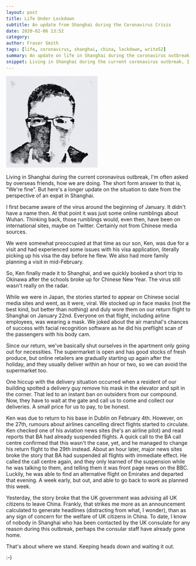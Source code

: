 ```yaml
---
layout: post
title: Life Under Lockdown
subtitle: An update from Shanghai during the Coronavirus Crisis
date: 2020-02-06 13:52
category:
author: Fraser Smith
tags: [life, coronavirus, shanghai, china, lockdown, write52]
summary: An update on life in Shanghai during the coronavirus outbreak
snippet: Living in Shanghai during the current coronavirus outbreak, I'm often asked by overseas friends, how we are doing. The short form answer to that is, "We're fine". But here's a longer update on the situation to date from the perspective of an expat in Shanghai.
---
```

<img src="/img/masked.jpg" style="width: 250px;" />

Living in Shanghai during the current coronavirus outbreak, I'm often asked by overseas friends, how we are doing. The short form answer to that is, "We're fine". But here's a longer update on the situation to date from the perspective of an expat in Shanghai.
<!--more-->

I first became aware of the virus around the beginning of January. It didn't have a name then. At that point it was just some online rumblings about Wuhan. Thinking back, those rumblings would, even then, have been on international sites, maybe on Twitter. Certainly not from Chinese media sources.

We were somewhat preoccupied at that time as our son, Ken, was due for a visit and had experienced some issues with his visa application, literally picking up his visa the day before he flew. We also had more family planning a visit in mid-February.

So, Ken finally made it to Shanghai, and we quickly booked a short trip to Okinawa after the schools broke up for Chinese New Year. The virus still wasn't really on the radar.

While we were in Japan, the stories started to appear on Chinese social media sites and went, as it were, viral. We stocked up in face masks (not the best kind, but better than nothing) and duly wore them on our return flight to Shanghai on January 22nd. Everyone on that flight, including airline employees, was wearing a mask. We joked about the air marshal's chances of success with facial recognition software as he did his preflight scan of the passengers with his body cam.

Since our return, we've basically shut ourselves in the apartment only going out for necessities. The supermarket is open and has good stocks of fresh produce, but online retailers are gradually starting up again after the holiday, and they usually deliver within an hour or two, so we can avoid the supermarket too.

One hiccup with the delivery situation occurred when a resident of our building spotted a delivery guy remove his mask in the elevator and spit in the corner. That led to an instant ban on outsiders from our compound. Now, they have to wait at the gate and call us to come and collect our deliveries. A small price for us to pay, to be honest.

Ken was due to return to his base in Dublin on February 4th. However, on the 27th, rumours about airlines cancelling direct flights started to circulate. Ken checked one of his aviation news sites (he's an airline pilot) and read reports that BA had already suspended flights. A quick call to the BA call centre confirmed that this wasn't the case, yet, and he managed to change his return flight to the 29th instead. About an hour later, major news sites broke the story that BA had suspended all flights with immediate effect. He called the call centre again, and they only learned of the suspension while he was talking to them, and telling them it was front page news on the BBC. Luckily, he was able to find an alternative flight on Emirates and departed that evening. A week early, but out, and able to go back to work as planned this week.

Yesterday, the story broke that the UK government was advising all UK citizens to leave China. Frankly, that strikes me more as an announcement calculated to generate headlines (distracting from what, I wonder), than as any sign of concern for the welfare of UK citizens in China. To date, I know of nobody in Shanghai who has been contacted by the UK consulate for any reason during this outbreak, perhaps the consular staff have already gone home.

That's about where we stand. Keeping heads down and waiting it out.

:-)





